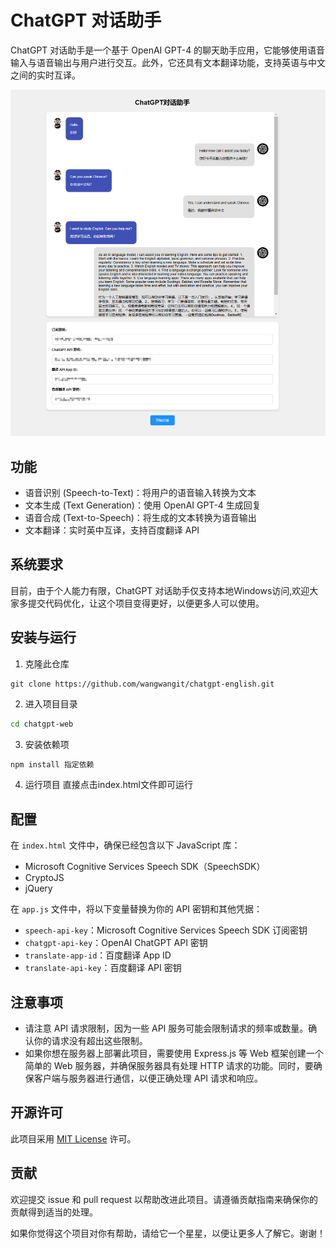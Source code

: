 # ChatGPT 对话助手

ChatGPT 对话助手是一个基于 OpenAI GPT-4 的聊天助手应用，它能够使用语音输入与语音输出与用户进行交互。此外，它还具有文本翻译功能，支持英语与中文之间的实时互译。

![ChatGPT 对话助手](./demo.png)

## 功能

- 语音识别 (Speech-to-Text)：将用户的语音输入转换为文本
- 文本生成 (Text Generation)：使用 OpenAI GPT-4 生成回复
- 语音合成 (Text-to-Speech)：将生成的文本转换为语音输出
- 文本翻译：实时英中互译，支持百度翻译 API

## 系统要求
目前，由于个人能力有限，ChatGPT 对话助手仅支持本地Windows访问,欢迎大家多提交代码优化，让这个项目变得更好，以便更多人可以使用。

## 安装与运行

1. 克隆此仓库
```git
git clone https://github.com/wangwangit/chatgpt-english.git
```
2. 进入项目目录
```bash
cd chatgpt-web
```
3. 安装依赖项
```bash
npm install 指定依赖
```
4. 运行项目
直接点击index.html文件即可运行

## 配置

在 `index.html` 文件中，确保已经包含以下 JavaScript 库：

- Microsoft Cognitive Services Speech SDK（SpeechSDK）
- CryptoJS
- jQuery

在 `app.js` 文件中，将以下变量替换为你的 API 密钥和其他凭据：

- `speech-api-key`：Microsoft Cognitive Services Speech SDK 订阅密钥
- `chatgpt-api-key`：OpenAI ChatGPT API 密钥
- `translate-app-id`：百度翻译 App ID
- `translate-api-key`：百度翻译 API 密钥



## 注意事项

- 请注意 API 请求限制，因为一些 API 服务可能会限制请求的频率或数量。确认你的请求没有超出这些限制。
- 如果你想在服务器上部署此项目，需要使用 Express.js 等 Web 框架创建一个简单的 Web 服务器，并确保服务器具有处理 HTTP 请求的功能。同时，要确保客户端与服务器进行通信，以便正确处理 API 请求和响应。

## 开源许可

此项目采用 [MIT License](LICENSE) 许可。

## 贡献

欢迎提交 issue 和 pull request 以帮助改进此项目。请遵循贡献指南来确保你的贡献得到适当的处理。

如果你觉得这个项目对你有帮助，请给它一个星星，以便让更多人了解它。谢谢！